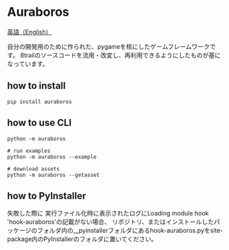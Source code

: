 # Auraboros

[英語（English）](./README.md)

自分の開発用のために作られた、pygameを核にしたゲームフレームワークです。
8trailのソースコードを流用・改変し、再利用できるようにしたものが基になっています。

## how to install

```:
pip install auraboros
```

## how to use CLI

```:
python -m auraboros

# run examples
python -m auraboros --example

# download assets
python -m auraboros --getasset
```

## how to PyInstaller

失敗した際に
実行ファイル化時に表示されたログにLoading module hook 'hook-auraboros'の記載がない場合、
リポジトリ、またはインストールしたパッケージのフォルダ内の__pyinstallerフォルダにあるhook-auraboros.pyをsite-package内のPyInstallerのフォルダに置いてください。
